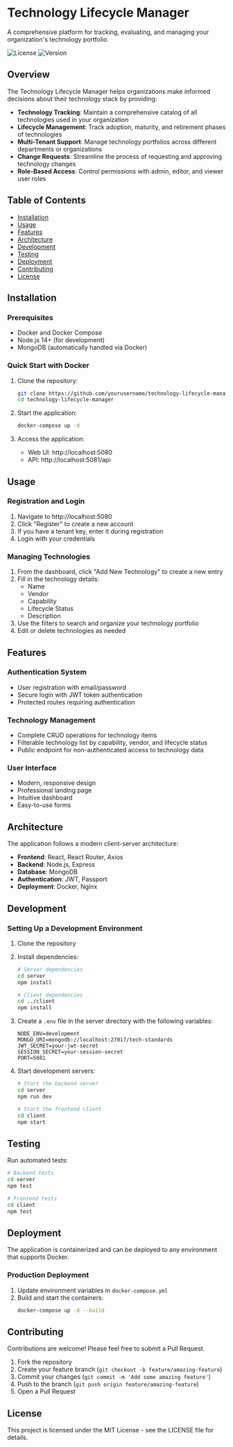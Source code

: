 # Technology Lifecycle Manager

A comprehensive platform for tracking, evaluating, and managing your organization's technology portfolio.

![License](https://img.shields.io/badge/license-MIT-blue.svg)
![Version](https://img.shields.io/badge/version-0.3.0-green.svg)

## Overview

The Technology Lifecycle Manager helps organizations make informed decisions about their technology stack by providing:

- **Technology Tracking**: Maintain a comprehensive catalog of all technologies used in your organization
- **Lifecycle Management**: Track adoption, maturity, and retirement phases of technologies
- **Multi-Tenant Support**: Manage technology portfolios across different departments or organizations
- **Change Requests**: Streamline the process of requesting and approving technology changes
- **Role-Based Access**: Control permissions with admin, editor, and viewer user roles

## Table of Contents

- [Installation](#installation)
- [Usage](#usage)
- [Features](#features)
- [Architecture](#architecture)
- [Development](#development)
- [Testing](#testing)
- [Deployment](#deployment)
- [Contributing](#contributing)
- [License](#license)

## Installation

### Prerequisites

- Docker and Docker Compose
- Node.js 14+ (for development)
- MongoDB (automatically handled via Docker)

### Quick Start with Docker

1. Clone the repository:
   ```bash
   git clone https://github.com/yourusername/technology-lifecycle-manager.git
   cd technology-lifecycle-manager
   ```

2. Start the application:
   ```bash
   docker-compose up -d
   ```

3. Access the application:
   - Web UI: http://localhost:5080
   - API: http://localhost:5081/api

## Usage

### Registration and Login

1. Navigate to http://localhost:5080
2. Click "Register" to create a new account
3. If you have a tenant key, enter it during registration
4. Login with your credentials

### Managing Technologies

1. From the dashboard, click "Add New Technology" to create a new entry
2. Fill in the technology details:
   - Name
   - Vendor
   - Capability
   - Lifecycle Status
   - Description
3. Use the filters to search and organize your technology portfolio
4. Edit or delete technologies as needed

## Features

### Authentication System
- User registration with email/password
- Secure login with JWT token authentication
- Protected routes requiring authentication

### Technology Management
- Complete CRUD operations for technology items
- Filterable technology list by capability, vendor, and lifecycle status
- Public endpoint for non-authenticated access to technology data

### User Interface
- Modern, responsive design
- Professional landing page
- Intuitive dashboard
- Easy-to-use forms

## Architecture

The application follows a modern client-server architecture:

- **Frontend**: React, React Router, Axios
- **Backend**: Node.js, Express
- **Database**: MongoDB
- **Authentication**: JWT, Passport
- **Deployment**: Docker, Nginx

## Development

### Setting Up a Development Environment

1. Clone the repository
2. Install dependencies:
   ```bash
   # Server dependencies
   cd server
   npm install

   # Client dependencies
   cd ../client
   npm install
   ```

3. Create a `.env` file in the server directory with the following variables:
   ```
   NODE_ENV=development
   MONGO_URI=mongodb://localhost:27017/tech-standards
   JWT_SECRET=your-jwt-secret
   SESSION_SECRET=your-session-secret
   PORT=5081
   ```

4. Start development servers:
   ```bash
   # Start the backend server
   cd server
   npm run dev

   # Start the frontend client
   cd client
   npm start
   ```

## Testing

Run automated tests:

```bash
# Backend tests
cd server
npm test

# Frontend tests
cd client
npm test
```

## Deployment

The application is containerized and can be deployed to any environment that supports Docker.

### Production Deployment

1. Update environment variables in `docker-compose.yml`
2. Build and start the containers:
   ```bash
   docker-compose up -d --build
   ```

## Contributing

Contributions are welcome! Please feel free to submit a Pull Request.

1. Fork the repository
2. Create your feature branch (`git checkout -b feature/amazing-feature`)
3. Commit your changes (`git commit -m 'Add some amazing feature'`)
4. Push to the branch (`git push origin feature/amazing-feature`)
5. Open a Pull Request

## License

This project is licensed under the MIT License - see the LICENSE file for details.